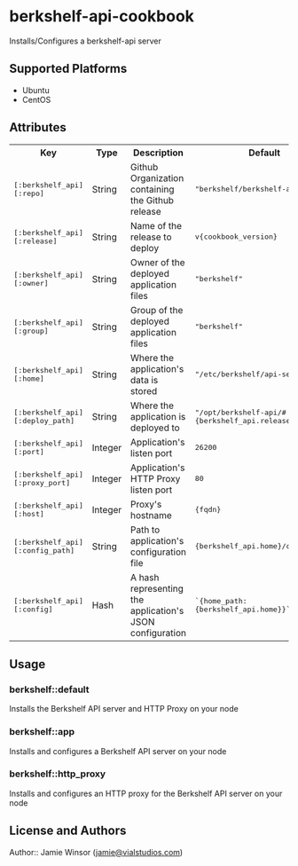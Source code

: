 # berkshelf-api-cookbook

Installs/Configures a berkshelf-api server

## Supported Platforms

  * Ubuntu
  * CentOS

## Attributes

<table>
  <tr>
    <th>Key</th>
    <th>Type</th>
    <th>Description</th>
    <th>Default</th>
  </tr>
  <tr>
    <td><tt>[:berkshelf_api][:repo]</tt></td>
    <td>String</td>
    <td>Github Organization containing the Github release</td>
    <td><tt>"berkshelf/berkshelf-api"</tt></td>
  </tr>
  <tr>
    <td><tt>[:berkshelf_api][:release]</tt></td>
    <td>String</td>
    <td>Name of the release to deploy</td>
    <td><tt>v{cookbook_version}</tt></td>
  </tr>
  <tr>
    <td><tt>[:berkshelf_api][:owner]</tt></td>
    <td>String</td>
    <td>Owner of the deployed application files</td>
    <td><tt>"berkshelf"</tt></td>
  </tr>
  <tr>
    <td><tt>[:berkshelf_api][:group]</tt></td>
    <td>String</td>
    <td>Group of the deployed application files</td>
    <td><tt>"berkshelf"</tt></td>
  </tr>
  <tr>
    <td><tt>[:berkshelf_api][:home]</tt></td>
    <td>String</td>
    <td>Where the application's data is stored</td>
    <td><tt>"/etc/berkshelf/api-server"</tt></td>
  </tr>
  <tr>
    <td><tt>[:berkshelf_api][:deploy_path]</tt></td>
    <td>String</td>
    <td>Where the application is deployed to</td>
    <td><tt>"/opt/berkshelf-api/#{berkshelf_api.release}"</tt></td>
  </tr>
  <tr>
    <td><tt>[:berkshelf_api][:port]</tt></td>
    <td>Integer</td>
    <td>Application's listen port</td>
    <td><tt>26200</tt></td>
  </tr>
  <tr>
    <td><tt>[:berkshelf_api][:proxy_port]</tt></td>
    <td>Integer</td>
    <td>Application's HTTP Proxy listen port</td>
    <td><tt>80</tt></td>
  </tr>
  <tr>
    <td><tt>[:berkshelf_api][:host]</tt></td>
    <td>Integer</td>
    <td>Proxy's hostname</td>
    <td><tt>{fqdn}</tt></td>
  </tr>
  <tr>
    <td><tt>[:berkshelf_api][:config_path]</tt></td>
    <td>String</td>
    <td>Path to application's configuration file</td>
    <td><tt>{berkshelf_api.home}/config.json</tt></td>
  </tr>
  <tr>
    <td><tt>[:berkshelf_api][:config]</tt></td>
    <td>Hash</td>
    <td>A hash representing the application's JSON configuration</td>
    <td><tt>`{home_path: {berkshelf_api.home}}`</tt></td>
  </tr>
</table>

## Usage

### berkshelf::default

Installs the Berkshelf API server and HTTP Proxy on your node

### berkshelf::app

Installs and configures a Berkshelf API server on your node

### berkshelf::http_proxy

Installs and configures an HTTP proxy for the Berkshelf API server on your node

## License and Authors

Author:: Jamie Winsor (<jamie@vialstudios.com>)

